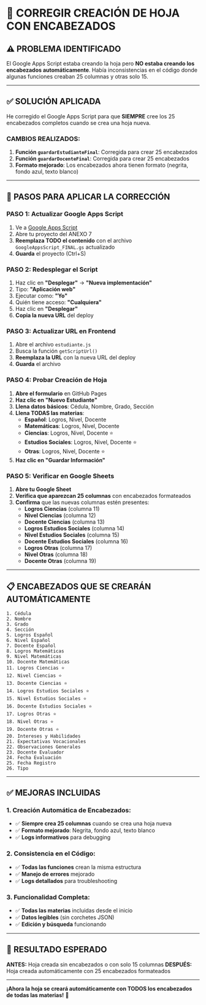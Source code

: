 # 🔧 CORREGIR CREACIÓN DE HOJA CON ENCABEZADOS

## ⚠️ **PROBLEMA IDENTIFICADO**

El Google Apps Script estaba creando la hoja pero **NO estaba creando los encabezados automáticamente**. Había inconsistencias en el código donde algunas funciones creaban 25 columnas y otras solo 15.

---

## ✅ **SOLUCIÓN APLICADA**

He corregido el Google Apps Script para que **SIEMPRE** cree los 25 encabezados completos cuando se crea una hoja nueva.

### **CAMBIOS REALIZADOS:**

1. **Función `guardarEstudianteFinal`**: Corregida para crear 25 encabezados
2. **Función `guardarDocenteFinal`**: Corregida para crear 25 encabezados
3. **Formato mejorado**: Los encabezados ahora tienen formato (negrita, fondo azul, texto blanco)

---

## 🚀 **PASOS PARA APLICAR LA CORRECCIÓN**

### **PASO 1: Actualizar Google Apps Script**
1. Ve a [Google Apps Script](https://script.google.com)
2. Abre tu proyecto del ANEXO 7
3. **Reemplaza TODO el contenido** con el archivo `GoogleAppsScript_FINAL.gs` actualizado
4. **Guarda** el proyecto (Ctrl+S)

### **PASO 2: Redesplegar el Script**
1. Haz clic en **"Desplegar"** → **"Nueva implementación"**
2. Tipo: **"Aplicación web"**
3. Ejecutar como: **"Yo"**
4. Quién tiene acceso: **"Cualquiera"**
5. Haz clic en **"Desplegar"**
6. **Copia la nueva URL** del deploy

### **PASO 3: Actualizar URL en Frontend**
1. Abre el archivo `estudiante.js`
2. Busca la función `getScriptUrl()`
3. **Reemplaza la URL** con la nueva URL del deploy
4. **Guarda** el archivo

### **PASO 4: Probar Creación de Hoja**
1. **Abre el formulario** en GitHub Pages
2. **Haz clic en "Nuevo Estudiante"**
3. **Llena datos básicos**: Cédula, Nombre, Grado, Sección
4. **Llena TODAS las materias**:
   - **Español**: Logros, Nivel, Docente
   - **Matemáticas**: Logros, Nivel, Docente
   - **Ciencias**: Logros, Nivel, Docente ⭐
   - **Estudios Sociales**: Logros, Nivel, Docente ⭐
   - **Otras**: Logros, Nivel, Docente ⭐
5. **Haz clic en "Guardar Información"**

### **PASO 5: Verificar en Google Sheets**
1. **Abre tu Google Sheet**
2. **Verifica que aparezcan 25 columnas** con encabezados formateados
3. **Confirma** que las nuevas columnas estén presentes:
   - **Logros Ciencias** (columna 11)
   - **Nivel Ciencias** (columna 12)
   - **Docente Ciencias** (columna 13)
   - **Logros Estudios Sociales** (columna 14)
   - **Nivel Estudios Sociales** (columna 15)
   - **Docente Estudios Sociales** (columna 16)
   - **Logros Otras** (columna 17)
   - **Nivel Otras** (columna 18)
   - **Docente Otras** (columna 19)

---

## 📋 **ENCABEZADOS QUE SE CREARÁN AUTOMÁTICAMENTE**

```
1. Cédula
2. Nombre
3. Grado
4. Sección
5. Logros Español
6. Nivel Español
7. Docente Español
8. Logros Matemáticas
9. Nivel Matemáticas
10. Docente Matemáticas
11. Logros Ciencias ⭐
12. Nivel Ciencias ⭐
13. Docente Ciencias ⭐
14. Logros Estudios Sociales ⭐
15. Nivel Estudios Sociales ⭐
16. Docente Estudios Sociales ⭐
17. Logros Otras ⭐
18. Nivel Otras ⭐
19. Docente Otras ⭐
20. Intereses y Habilidades
21. Expectativas Vocacionales
22. Observaciones Generales
23. Docente Evaluador
24. Fecha Evaluación
25. Fecha Registro
26. Tipo
```

---

## ✅ **MEJORAS INCLUIDAS**

### **1. Creación Automática de Encabezados:**
- ✅ **Siempre crea 25 columnas** cuando se crea una hoja nueva
- ✅ **Formato mejorado**: Negrita, fondo azul, texto blanco
- ✅ **Logs informativos** para debugging

### **2. Consistencia en el Código:**
- ✅ **Todas las funciones** crean la misma estructura
- ✅ **Manejo de errores** mejorado
- ✅ **Logs detallados** para troubleshooting

### **3. Funcionalidad Completa:**
- ✅ **Todas las materias** incluidas desde el inicio
- ✅ **Datos legibles** (sin corchetes JSON)
- ✅ **Edición y búsqueda** funcionando

---

## 🎯 **RESULTADO ESPERADO**

**ANTES:** Hoja creada sin encabezados o con solo 15 columnas
**DESPUÉS:** Hoja creada automáticamente con 25 encabezados formateados

---

**¡Ahora la hoja se creará automáticamente con TODOS los encabezados de todas las materias!** 🎉
